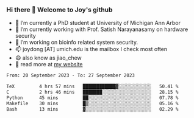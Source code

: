 ### Hi there 👋 Welcome to Joy's github

- 🔭 I’m currently a PhD student at University of Michigan Ann Arbor
- 🌱 I’m currently working with Prof. Satish Narayanasamy on hardware security
- 👯 I’m working on bioinfo related system security. 
- 📫 joydong [AT] umich.edu is the mailbox I check most often
- 😄 also know as jiao_chew
- 💬 read more at [my website](https://joydddd.github.io/)
<!--START_SECTION:waka-->

```txt
From: 20 September 2023 - To: 27 September 2023

TeX         4 hrs 57 mins   ████████████▓░░░░░░░░░░░░   50.41 %
C           2 hrs 46 mins   ███████░░░░░░░░░░░░░░░░░░   28.15 %
Python      45 mins         ██░░░░░░░░░░░░░░░░░░░░░░░   07.78 %
Makefile    30 mins         █▒░░░░░░░░░░░░░░░░░░░░░░░   05.16 %
Bash        13 mins         ▓░░░░░░░░░░░░░░░░░░░░░░░░   02.29 %
```

<!--END_SECTION:waka-->
